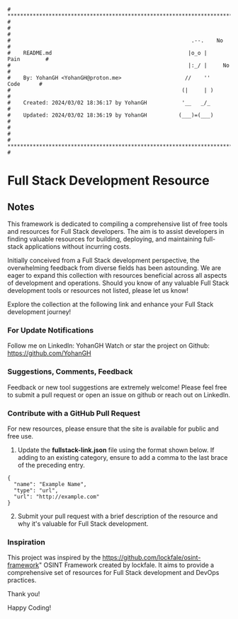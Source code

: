 ```
# **************************************************************************** #
#                                                                              #
#                                                         .--.    No           #
#    README.md                                           |o_o |    Pain        #
#                                                        |:_/ |     No         #
#    By: YohanGH <YohanGH@proton.me>                    //    ''     Code      #
#                                                      (|     | )              #
#    Created: 2024/03/02 18:36:17 by YohanGH           '__   _/_               #
#    Updated: 2024/03/02 18:36:19 by YohanGH          (___)=(___)              #
#                                                                              #
# **************************************************************************** #
```

# Full Stack Development Resource

## Notes

This framework is dedicated to compiling a comprehensive list of free tools and resources for Full Stack developers. The aim is to assist developers in finding valuable resources for building, deploying, and maintaining full-stack applications without incurring costs.

Initially conceived from a Full Stack development perspective, the overwhelming feedback from diverse fields has been astounding. We are eager to expand this collection with resources beneficial across all aspects of development and operations. Should you know of any valuable Full Stack development tools or resources not listed, please let us know!

Explore the collection at the following link and enhance your Full Stack development journey!

### For Update Notifications
Follow me on LinkedIn: YohanGH
Watch or star the project on Github: https://github.com/YohanGH

### Suggestions, Comments, Feedback
Feedback or new tool suggestions are extremely welcome!  Please feel free to submit a pull request or open an issue on github or reach out on LinkedIn.

### Contribute with a GitHub Pull Request
For new resources, please ensure that the site is available for public and free use.

<ol start="1">
  <li>Update the <strong>fullstack-link.json</strong> file using the format shown below. If adding to an existing category, ensure to add a comma to the last brace of the preceding entry.</li>
</ol>

```
{
  "name": "Example Name",
  "type": "url",
  "url": "http://example.com"
}
```

<ol start="2">
  <li>Submit your pull request with a brief description of the resource and why it's valuable for Full Stack development.</li>
</ol>

### Inspiration
This project was inspired by the https://github.com/lockfale/osint-framework" OSINT Framework created by lockfale. It aims to provide a comprehensive set of resources for Full Stack development and DevOps practices.

Thank you!

Happy Coding!
